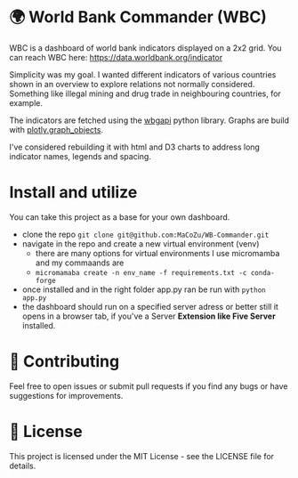 # 🌍 World Bank Commander (WBC)
WBC is a dashboard of world bank indicators displayed on a 2x2 grid.
You can reach WBC here: https://data.worldbank.org/indicator

Simplicity was my goal. I wanted different indicators of various countries shown
in an overview to explore relations not normally considered. Something like illegal mining and drug trade in neighbouring countries, for example.

The indicators are fetched using the [wbgapi](https://pypi.org/project/wbgapi/) python library.
Graphs are build with [plotly.graph_objects](https://plotly.com/python/).

I've considered rebuilding it with html and D3 charts to address long indicator names, legends and spacing.

# Install and utilize
You can take this project as a base for your own dashboard.
- clone the repo `git clone git@github.com:MaCoZu/WB-Commander.git`
- navigate in the repo and create a new virtual environment (venv)
    - there are many options for virtual environments I use micromamba and my commaands are 
    - `micromamaba create -n env_name -f requirements.txt -c conda-forge`
- once installed and in the right folder app.py ran be run with `python app.py`
- the dashboard should run on a specified server adress or better still it opens in a browser tab, if you've a Server **Extension like Five Server** installed.


# 🤝 Contributing
Feel free to open issues or submit pull requests if you find any bugs or have suggestions for improvements.

# 📝 License
This project is licensed under the MIT License - see the LICENSE file for details.